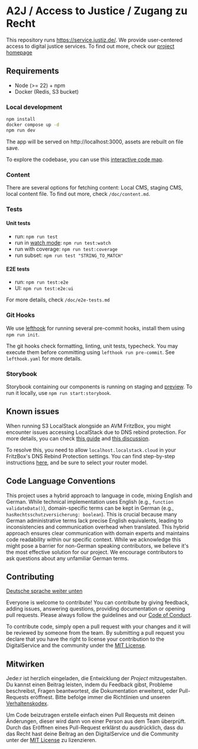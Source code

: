 # A2J / Access to Justice / Zugang zu Recht

This repository runs https://service.justiz.de/. We provide user-centered access to digital justice services. To find out more, check our [project homepage](https://www.zugang-zum-recht-projekte.de/)

## Requirements

- Node (>= 22) + npm
- Docker (Redis, S3 bucket)

### Local development

```sh
npm install
docker compose up -d
npm run dev
```

The app will be served on http://localhost:3000, assets are rebuilt on file save.

To explore the codebase, you can use this [interactive code map](https://mango-dune-07a8b7110.1.azurestaticapps.net/?repo=digitalservicebund%2Fa2j-rechtsantragstelle).

### Content

There are several options for fetching content: Local CMS, staging CMS, local content file. To find out more, check `/doc/content.md`.

### Tests

#### Unit tests

- run: `npm run test`
- run in [watch mode](https://vitest.dev/guide/features.html#watch-mode): `npm run test:watch`
- run with coverage: `npm run test:coverage`
- run subset: `npm run test "STRING_TO_MATCH"`

#### E2E tests

- run: `npm run test:e2e`
- UI: `npm run test:e2e:ui`

For more details, check `/doc/e2e-tests.md`

### Git Hooks

We use [lefthook](https://github.com/evilmartians/lefthook) for running several pre-commit hooks, install them using `npm run init`.

The git hooks check formatting, linting, unit tests, typecheck. You may execute them before committing using `lefthook run pre-commit`. See `lefthook.yaml` for more details.

### Storybook

Storybook containing our components is running on staging and [preview](https://a2j-test.dev.ds4g.net/storybook/). To run it locally, use `npm run start:storybook`.

## Known issues

When running S3 LocalStack alongside an AVM FritzBox, you might encounter issues accessing LocalStack due to DNS rebind protection. For more details, you can check [this guide](https://docs.localstack.cloud/user-guide/tools/dns-server/#:~:text=Route53%20documentation.-,DNS%20rebind%20protection,-If%20you%20rely) and [this discussion](https://discuss.localstack.cloud/t/localstack-cloud-never-resolves-in-browser-ping/924).

To resolve this, you need to allow `localhost.localstack.cloud` in your FritzBox's DNS Rebind Protection settings. You can find step-by-step instructions [here](https://avm.de/service/wissensdatenbank/dok/FRITZ-Box-7590/3565_FRITZ-Box-meldet-Der-DNS-Rebind-Schutz-hat-Ihre-Anfrage-aus-Sicherheitsgrunden-abgewiesen/), and be sure to select your router model.

## Code Language Conventions

This project uses a hybrid approach to language in code, mixing English and German.
While technical implementation uses English (e.g., `function validateData()`), domain-specific terms can be kept in German (e.g., `hasRechtsschutzversicherung: boolean`).
This is crucial because many German administrative terms lack precise English equivalents, leading to inconsistencies and communication overhead when translated.
This hybrid approach ensures clear communication with domain experts and maintains code readability within our specific context.
While we acknowledge this might pose a barrier for non-German speaking contributors, we believe it's the most effective solution for our project.
We encourage contributors to ask questions about any unfamiliar German terms.

## Contributing

[Deutsche sprache weiter unten](#mitwirken)

Everyone is welcome to contribute! You can contribute by giving feedback, adding issues, answering questions, providing documentation or opening pull requests. Please always follow the guidelines and our [Code of Conduct](CODE_OF_CONDUCT.md).

To contribute code, simply open a pull request with your changes and it will be reviewed by someone from the team. By submitting a pull request you declare that you have the right to license your contribution to the DigitalService and the community under the [MIT License](./LICENSE).

## Mitwirken

Jede:r ist herzlich eingeladen, die Entwicklung der _Project_ mitzugestalten. Du kannst einen Beitrag leisten, indem du Feedback gibst, Probleme beschreibst, Fragen beantwortest, die Dokumentation erweiterst, oder Pull-Requests eröffnest. Bitte befolge immer die Richtlinien und unseren [Verhaltenskodex](CODE_OF_CONDUCT.md).

Um Code beizutragen erstelle einfach einen Pull Requests mit deinen Änderungen, dieser wird dann von einer Person aus dem Team überprüft. Durch das Eröffnen eines Pull-Request erklärst du ausdrücklich, dass du das Recht hast deine Beitrag an den DigitalService und die Community unter der [MIT License](./LICENSE) zu lizenzieren.
